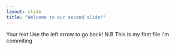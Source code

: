 ```yaml
---
layout: slide
title: "Welcome to our second slide!"
---
```

Your text
Use the left arrow to go back!
N.B This is my first file i'm commiting 
